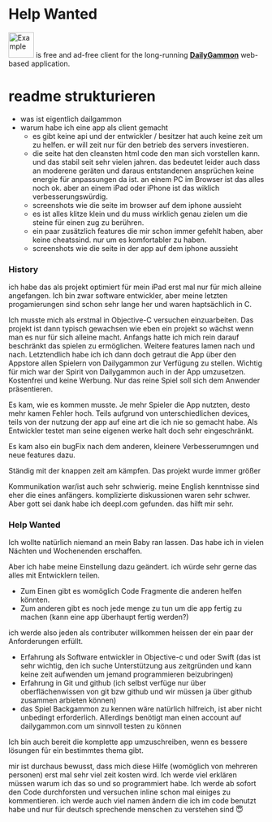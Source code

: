 # Help Wanted

<img src="https://hape42.de/hape42/Bilder/Apps/DailyGammon/AppIcon.png" alt="Example" width="50" height="50"> is free and ad-free client for the long-running [**DailyGammon**](http://dailygammon.com/help/#DG)  web-based application. 

# readme strukturieren

* was ist eigentlich dailgammon
* warum habe ich eine app als client gemacht
  + es gibt keine api und der entwickler / besitzer hat auch keine zeit um zu helfen. er will zeit nur für den betrieb des servers investieren. 
  + die seite hat den cleansten html code den man sich vorstellen kann. und das stabil seit sehr vielen jahren. das bedeutet leider auch dass an moderene geräten und daraus entstandenen ansprüchen keine energie für anpassungen da ist. an einem PC im Browser ist das alles noch ok. aber an einem iPad oder iPhone ist das wiklich verbesserungswürdig.
   * screenshots wie die seite im browser auf dem iphone aussieht
   * es ist alles klitze klein und du muss wirklich genau zielen um die steine für einen zug zu berühren.
   - ein paar zusätzlich features die mir schon immer gefehlt haben, aber keine cheatssind. nur um es komfortabler zu haben.
   * screenshots wie die seite in der app auf dem iphone aussieht

 ### History  
 ich habe das als projekt optimiert für mein iPad erst mal nur für mich alleine angefangen. Ich bin zwar software entwickler, aber meine letzten progamierungen sind schon sehr lange her und waren haptsächlich in C.
 
 Ich musste mich als erstmal in Objective-C versuchen einzuarbeiten. Das projekt ist dann typisch gewachsen wie eben ein projekt so wächst wenn man es nur für sich alleine macht. Anfangs hatte ich mich rein darauf beschränkt das spielen zu ermöglichen. Weitere features lamen nach und nach. Letztendlich habe ich ich dann doch getraut die App über den Appstore allen Spielern von Dailygammon zur Verfügung zu stellen. Wichtig für mich war der Spirit von Dailygammon auch in der App umzusetzen. Kostenfrei und keine Werbung. Nur das reine Spiel soll sich dem Anwender präsentieren.
 
Es kam, wie es kommen musste. Je mehr Spieler die App nutzten, desto mehr kamen Fehler hoch. Teils aufgrund von unterschiedlichen devices, teils von der nutzung der app auf eine art die ich nie so gemacht habe. Als Entwickler testet man seine eigenen werke halt doch sehr eingeschränkt.

Es kam also ein bugFix nach dem anderen, kleinere Verbesserumngen und neue features dazu.

Ständig mit der knappen zeit am kämpfen. Das projekt wurde immer größer

Kommunikation war/ist auch sehr schwierig. meine English kenntnisse sind eher die eines anfängers. komplizierte diskussionen waren sehr schwer. Aber gott sei dank habe ich deepl.com gefunden. das hilft mir sehr.

### Help Wanted

Ich wollte natürlich niemand an mein Baby ran lassen. Das habe ich in vielen Nächten und Wochenenden erschaffen.

Aber ich habe meine Einstellung dazu geändert. ich würde sehr gerne das alles mit Entwicklern teilen.

* Zum Einen gibt es womöglich Code Fragmente die anderen helfen könnten.
* Zum anderen gibt es noch jede menge zu tun um die app fertig zu machen (kann eine app überhaupt fertig werden?)
 
ich werde also jeden als contributer willkommen heissen der ein paar der Anforderungen erfüllt.
* Erfahrung als Software entwickler in Objective-c und oder Swift (das ist sehr wichtig, den ich suche Unterstützung aus zeitgründen und kann keine zeit aufwenden um jemand programmieren beizubringen)
* Erfahrung in Git und github (ich selbst verfüge nur über oberflächenwissen von git bzw github und wir müssen ja über github zusammen arbieten können)
* das Spiel Backgammon zu kennen wäre natürlich hilfreich, ist aber nicht unbedingt erforderlich. Allerdings benötigt man einen account auf dailygammon.com um sinnvoll testen zu können

Ich bin auch bereit die komplette app umzuschreiben, wenn es bessere lösungen für ein bestimmtes thema gibt.

mir ist durchaus bewusst, dass mich diese Hilfe (womöglich von mehreren personen) erst mal sehr viel zeit kosten wird. Ich werde viel erklären müssen warum ich das so und so programmiert habe. Ich werde ab sofort den Code durchforsten und versuchen inline schon mal einiges zu kommentieren. ich werde auch viel namen ändern die ich im code benutzt habe und nur für deutsch sprechende menschen zu verstehen sind 😇
 

